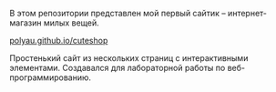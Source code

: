 В этом репозитории представлен мой первый сайтик – интернет-магазин милых вещей.  
  
[polyau.github.io/cuteshop](https://polyau.github.io/cuteshop/)  
  
Простенький сайт из нескольких страниц с интерактивными элементами. Создавался для лабораторной работы по веб-программированию.   
